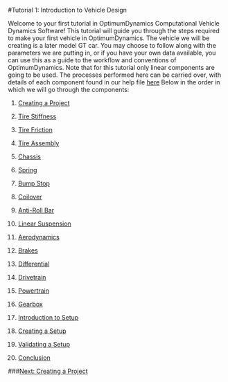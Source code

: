 #Tutorial 1: Introduction to Vehicle Design

Welcome to your first tutorial in OptimumDynamics Computational Vehicle Dynamics Software!  This tutorial will guide you through the steps required to make your first vehicle in OptimumDynamics.  The vehicle we will be creating is a later model GT car.  You may choose to follow along with the parameters we are putting in, or if you have your own data available, you can use this as a guide to the workflow and conventions of OptimumDynamics.  Note that for this tutorial only linear components are going to be used.  The processes performed here can be carried over, with details of each component found in our help file [here](https://optimumdynamicshelp.readthedocs.io/en/latest/#1_Getting_Started/A_Software_Requirements/)  Below in the order in which we will go through the components:

1) [Creating a Project](2_Create_Project.md)

2) [Tire Stiffness](3_Tire_Stiffness.md)

3) [Tire Friction](4_Tire_Friction.md)

4) [Tire Assembly](5_TireAssy.md)

5) [Chassis](6_Chassis.md)

6) [Spring](7_Spring.md)

7) [Bump Stop](8_BumpStop.md)

8) [Coilover](9_Coilover.md)

9) [Anti-Roll Bar](10_ARB.md)

10) [Linear Suspension](11_LinearSus.md)

11) [Aerodynamics](12_Aero.md)

12) [Brakes](13_Brakes.md)

13) [Differential](14_Diff.md)

14) [Drivetrain](15_DT.md)

15) [Powertrain](16_Powertrain.md)

16) [Gearbox](17_Gearbox.md)

17) [Introduction to Setup](18_Setupintro.md)

18) [Creating a Setup](19_Setup.md)

19) [Validating a Setup](20_ValidateSetup.md)

20) [Conclusion](21_Conclusion.md)

###[Next: Creating a Project](2_Create_Project.md)


